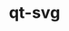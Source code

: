 ---
title: "qt-svg"
layout: cache
categories: [package, develop]
meta: {"compilers": ["gcc@11.1.0"], "num_specs": 13, "num_specs_by_stack": {"data-vis-sdk": 13, "root": 13}, "oss": ["ubuntu20.04"], "platforms": ["linux"], "stacks": ["data-vis-sdk", "root"], "targets": ["x86_64_v3"], "versions": ["6.9.0"]}
spec_details: [{"compiler": "gcc@11.1.0", "hash": "3ittlzhrga6fjme5pbtgrph6ctmh37c2", "os": "ubuntu20.04", "platform": "linux", "size": "-", "stacks": ["data-vis-sdk", "root"], "target": "x86_64_v3", "variants": ["build_system=cmake", "build_type=Release", "generator=ninja", "~ipo", "~widgets"], "versions": ["6.9.0"]}, {"compiler": "gcc@11.1.0", "hash": "5qt4cr5t4ssikm2oz4k4ltsp3wn4ybtu", "os": "ubuntu20.04", "platform": "linux", "size": "-", "stacks": ["data-vis-sdk", "root"], "target": "x86_64_v3", "variants": ["build_system=cmake", "build_type=Release", "generator=ninja", "~ipo", "~widgets"], "versions": ["6.9.0"]}, {"compiler": "gcc@11.1.0", "hash": "a2usmlp5swn37q7n3ioocrxxvwdnugj7", "os": "ubuntu20.04", "platform": "linux", "size": "-", "stacks": ["data-vis-sdk", "root"], "target": "x86_64_v3", "variants": ["build_system=cmake", "build_type=Release", "generator=ninja", "~ipo", "~widgets"], "versions": ["6.9.0"]}, {"compiler": "gcc@11.1.0", "hash": "dzpzl4mdjc372a7ig5pzmj5ktozifrsx", "os": "ubuntu20.04", "platform": "linux", "size": "-", "stacks": ["data-vis-sdk", "root"], "target": "x86_64_v3", "variants": ["build_system=cmake", "build_type=Release", "generator=ninja", "~ipo", "~widgets"], "versions": ["6.9.0"]}, {"compiler": "gcc@11.1.0", "hash": "g5vnmohsu7pa7hll3h3e5gqohgsval6r", "os": "ubuntu20.04", "platform": "linux", "size": "-", "stacks": ["data-vis-sdk", "root"], "target": "x86_64_v3", "variants": ["build_system=cmake", "build_type=Release", "generator=ninja", "~ipo", "~widgets"], "versions": ["6.9.0"]}, {"compiler": "gcc@11.1.0", "hash": "id557x6ha4arkxouvat7p3sglqg54xt7", "os": "ubuntu20.04", "platform": "linux", "size": "-", "stacks": ["data-vis-sdk", "root"], "target": "x86_64_v3", "variants": ["build_system=cmake", "build_type=Release", "generator=ninja", "~ipo", "~widgets"], "versions": ["6.9.0"]}, {"compiler": "gcc@11.1.0", "hash": "n4ip4iofecbk3randjebn36hwm4yo4uv", "os": "ubuntu20.04", "platform": "linux", "size": "-", "stacks": ["data-vis-sdk", "root"], "target": "x86_64_v3", "variants": ["build_system=cmake", "build_type=Release", "generator=ninja", "~ipo", "~widgets"], "versions": ["6.9.0"]}, {"compiler": "gcc@11.1.0", "hash": "tuimv44clvmik5r2v4rkywgkkd77zo5t", "os": "ubuntu20.04", "platform": "linux", "size": "-", "stacks": ["data-vis-sdk", "root"], "target": "x86_64_v3", "variants": ["build_system=cmake", "build_type=Release", "generator=ninja", "~ipo", "~widgets"], "versions": ["6.9.0"]}, {"compiler": "gcc@11.1.0", "hash": "u5bejct3alm6j2g6i2e2ygb4zzzbtlcy", "os": "ubuntu20.04", "platform": "linux", "size": "-", "stacks": ["data-vis-sdk", "root"], "target": "x86_64_v3", "variants": ["build_system=cmake", "build_type=Release", "generator=ninja", "~ipo", "~widgets"], "versions": ["6.9.0"]}, {"compiler": "gcc@11.1.0", "hash": "vtyyux3tn3qrnr2dozdddvyhowh7cisb", "os": "ubuntu20.04", "platform": "linux", "size": "-", "stacks": ["data-vis-sdk", "root"], "target": "x86_64_v3", "variants": ["build_system=cmake", "build_type=Release", "generator=ninja", "~ipo", "~widgets"], "versions": ["6.9.0"]}, {"compiler": "gcc@11.1.0", "hash": "vv24dioxe5thxk7vv3ctlvroo626jw5e", "os": "ubuntu20.04", "platform": "linux", "size": "-", "stacks": ["data-vis-sdk", "root"], "target": "x86_64_v3", "variants": ["build_system=cmake", "build_type=Release", "generator=ninja", "~ipo", "~widgets"], "versions": ["6.9.0"]}, {"compiler": "gcc@11.1.0", "hash": "wqdvcrzjqkontu3axjyok37spv7k6je5", "os": "ubuntu20.04", "platform": "linux", "size": "-", "stacks": ["data-vis-sdk", "root"], "target": "x86_64_v3", "variants": ["build_system=cmake", "build_type=Release", "generator=ninja", "~ipo", "~widgets"], "versions": ["6.9.0"]}, {"compiler": "gcc@11.1.0", "hash": "yx4ytb5tkakissexe7t7e65rv4egsttk", "os": "ubuntu20.04", "platform": "linux", "size": "-", "stacks": ["data-vis-sdk", "root"], "target": "x86_64_v3", "variants": ["build_system=cmake", "build_type=Release", "generator=ninja", "~ipo", "~widgets"], "versions": ["6.9.0"]}]
---